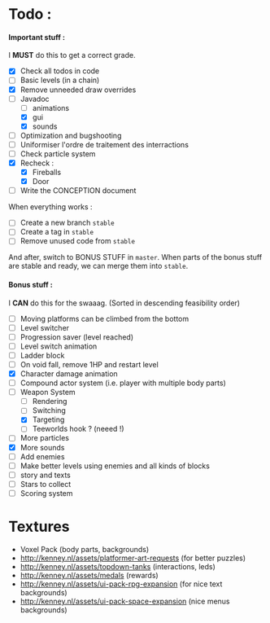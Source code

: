 # Todo :

#### Important stuff :

I **MUST** do this to get a correct grade.

- [x] Check all todos in code
- [ ] Basic levels (in a chain)
- [x] Remove unneeded draw overrides
- [ ] Javadoc
    - [ ] animations
    - [x] gui
    - [x] sounds
- [ ] Optimization and bugshooting
- [ ] Uniformiser l'ordre de traitement des interractions
- [ ] Check particle system
- [x] Recheck :
    - [x] Fireballs
    - [x] Door

- [ ] Write the CONCEPTION document
    
When everything works :
- [ ] Create a new branch `stable`
- [ ] Create a tag in `stable`
- [ ] Remove unused code from `stable`

And after, switch to BONUS STUFF in `master`.
When parts of the bonus stuff are stable and ready, we can merge them into `stable`.


#### Bonus stuff :

I **CAN** do this for the swaaag. (Sorted in descending feasibility order)

- [ ] Moving platforms can be climbed from the bottom
- [ ] Level switcher
- [ ] Progression saver (level reached)
- [ ] Level switch animation
- [ ] Ladder block
- [ ] On void fall, remove 1HP and restart level
- [x] Character damage animation 
- [ ] Compound actor system (i.e. player with multiple body parts)
- [ ] Weapon System
    - [ ] Rendering
    - [ ] Switching
    - [x] Targeting
    - [ ] Teeworlds hook ? (neeed !)
- [ ] More particles
- [x] More sounds
- [ ] Add enemies
- [ ] Make better levels using enemies and all kinds of blocks
- [ ] story and texts
- [ ] Stars to collect
- [ ] Scoring system

# Textures

- Voxel Pack (body parts, backgrounds)
- http://kenney.nl/assets/platformer-art-requests (for better puzzles)
- http://kenney.nl/assets/topdown-tanks (interactions, leds)
- http://kenney.nl/assets/medals (rewards)
- http://kenney.nl/assets/ui-pack-rpg-expansion (for nice text backgrounds)
- http://kenney.nl/assets/ui-pack-space-expansion (nice menus backgrounds)
